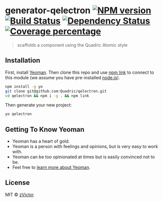 # generator-qelectron [![NPM version][npm-image]][npm-url] [![Build Status][travis-image]][travis-url] [![Dependency Status][daviddm-image]][daviddm-url] [![Coverage percentage][coveralls-image]][coveralls-url]
> scaffolds a component using the Quadric Atomic style

## Installation

First, install [Yeoman](http://yeoman.io). Then clone this repo and use [npm link](https://www.npmjs.com/) to connect to this module (we assume you have pre-installed [node.js](https://nodejs.org/)).

```bash
npm install -g yo
git clone git@github.com:Quadric/qelectron.git
cd qelectron && npm i -g . && npm link
```

Then generate your new project:

```bash
yo qelectron
```

## Getting To Know Yeoman

 * Yeoman has a heart of gold.
 * Yeoman is a person with feelings and opinions, but is very easy to work with.
 * Yeoman can be too opinionated at times but is easily convinced not to be.
 * Feel free to [learn more about Yeoman](http://yeoman.io/).

## License

MIT © [zVictor](zvictor.net)


[npm-image]: https://badge.fury.io/js/generator-qelectron.svg
[npm-url]: https://npmjs.org/package/generator-qelectron
[travis-image]: https://travis-ci.org/Quadric/generator-qelectron.svg?branch=master
[travis-url]: https://travis-ci.org/Quadric/generator-qelectron
[daviddm-image]: https://david-dm.org/Quadric/generator-qelectron.svg?theme=shields.io
[daviddm-url]: https://david-dm.org/Quadric/generator-qelectron
[coveralls-image]: https://coveralls.io/repos/Quadric/generator-qelectron/badge.svg
[coveralls-url]: https://coveralls.io/r/Quadric/generator-qelectron
